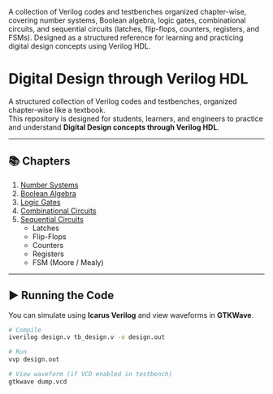 A collection of Verilog codes and testbenches organized chapter-wise, covering number systems, Boolean algebra, logic gates, combinational circuits, and sequential circuits (latches, flip-flops, counters, registers, and FSMs). Designed as a structured reference for learning and practicing digital design concepts using Verilog HDL.

# Digital Design through Verilog HDL

A structured collection of Verilog codes and testbenches, organized chapter-wise like a textbook.  
This repository is designed for students, learners, and engineers to practice and understand **Digital Design concepts through Verilog HDL**.

---

## 📚 Chapters

1. [Number Systems](./01_Number_Systems)
2. [Boolean Algebra](./02_Boolean_Algebra)
3. [Logic Gates](./03_Logic_Gates)
4. [Combinational Circuits](./04_Combinational_Circuits)
5. [Sequential Circuits](./05_Sequential_Circuits)  
   - Latches  
   - Flip-Flops  
   - Counters  
   - Registers  
   - FSM (Moore / Mealy)  

---

## ▶️ Running the Code

You can simulate using **Icarus Verilog** and view waveforms in **GTKWave**.

```bash
# Compile
iverilog design.v tb_design.v -o design.out

# Run
vvp design.out

# View waveform (if VCD enabled in testbench)
gtkwave dump.vcd
